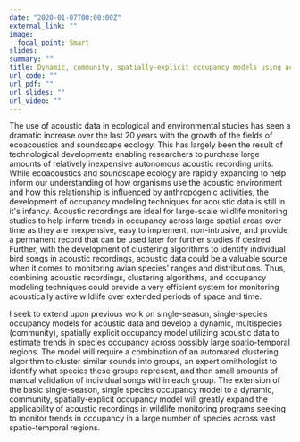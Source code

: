 ```yaml
---
date: "2020-01-07T00:00:00Z"
external_link: ""
image:
  focal_point: Smart
slides:
summary: ""
title: Dynamic, community, spatially-explicit occupancy models using acoustic data
url_code: ""
url_pdf: ""
url_slides: ""
url_video: ""
---
```


The use of acoustic data in ecological and environmental studies has seen a dramatic increase over the last 20 years with the growth of the fields of ecoacoustics and soundscape ecology. This has largely been the result of technological developments enabling researchers to purchase large amounts of relatively inexpensive autonomous acoustic recording units. While ecoacoustics and soundscape ecology are rapidly expanding to help inform our understanding of how organisms use the acoustic environment and how this relationship is influenced by anthropogenic activities, the development of occupancy modeling techniques for acoustic data is still in it's infancy. Acoustic recordings are ideal for large-scale wildlife monitoring studies to help inform trends in occupancy across large spatial areas over time as they are inexpensive, easy to implement, non-intrusive, and provide a permanent record that can be used later for further studies if desired. Further, with the development of clustering algorithms to identify individual bird songs in acoustic recordings, acoustic data could be a valuable source when it comes to monitoring avian species' ranges and distributions. Thus, combining acoustic recordings, clustering algorithms, and occupancy modeling techniques could provide a very efficient system for monitoring acoustically active wildlife over extended periods of space and time. 

I seek to extend upon previous work on single-season, single-species occupancy models for acoustic data and develop a dynamic, multispecies (community), spatially explicit occupancy model utilizing acoustic data to estimate trends in species occupancy across possibly large spatio-temporal regions. The model will require a combination of an automated clustering algorithm to cluster similar sounds into groups, an expert ornithologist to identify what species these groups represent, and then small amounts of manual validation of individual songs within each group. The extension of the basic single-season, single species occupancy model to a dynamic, community, spatially-explicit occupancy model will greatly expand the applicability of acoustic recordings in wildlife monitoring programs seeking to monitor trends in occupancy in a large number of species across vast spatio-temporal regions. 